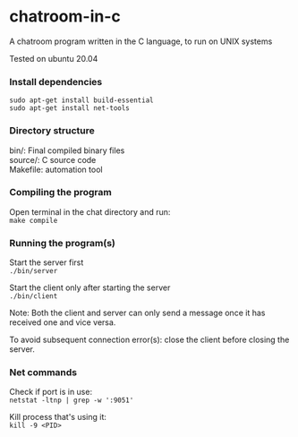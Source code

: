 # chatroom-in-c
A chatroom program written in the C language, to run on UNIX systems

Tested on ubuntu 20.04

### Install dependencies
`sudo apt-get install build-essential`  
`sudo apt-get install net-tools`

### Directory structure
bin/: Final compiled binary files  
source/: C source code  
Makefile: automation tool

### Compiling the program
Open terminal in the chat directory and run:  
`make compile`

### Running the program(s)
Start the server first  
`./bin/server`

Start the client only after starting the server  
`./bin/client`

Note:
Both the client and server can only send a message once it has received one and vice versa.

To avoid subsequent connection error(s): close the client before closing the server.

### Net commands
Check if port is in use:  
`netstat -ltnp | grep -w ':9051'`

Kill process that's using it:  
`kill -9 <PID>`
